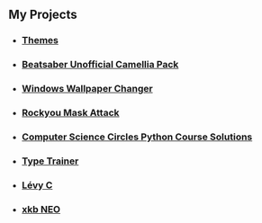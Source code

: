 ## My Projects

- ### [Themes](https://surferlul.github.io/Themes)
- ### [Beatsaber Unofficial Camellia Pack](https://surferlul.github.io/Unofficial-Camellia-Pack)
- ### [Windows Wallpaper Changer](https://surferlul.github.io/Wallpaper-Changer)
- ### [Rockyou Mask Attack](https://surferlul.github.io/RockyouMask)
- ### [Computer Science Circles Python Course Solutions](https://surferlul.github.io/csc-python-solutions/)
- ### [Type Trainer](https://surferlul.github.io/Type-Trainer/)
- ### [Lévy C](https://surferlul.github.io/Levy_C/)
- ### [xkb NEO](https://surferlul.github.io/xkb_neo)
